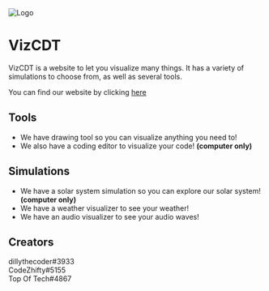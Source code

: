 <img src="https://github.com/Top-Of-Tech/VizCDT/blob/main/src/images/Favicon.png?raw=true" alt="Logo">

# VizCDT
VizCDT is a website to let you visualize many things. It has a variety of simulations to choose from, as well as several tools.

You can find our website by clicking [here](https://vizcdt.vercel.app)

## Tools
- We have drawing tool so you can visualize anything you need to!
- We also have a coding editor to visualize your code! __(computer only)__

## Simulations
- We have a solar system simulation so you can explore our solar system! __(computer only)__
- We have a weather visualizer to see your weather!
- We have an audio visualizer to see your audio waves!

## Creators
dillythecoder#3933  
CodeZhifty#5155  
Top Of Tech#4867  
